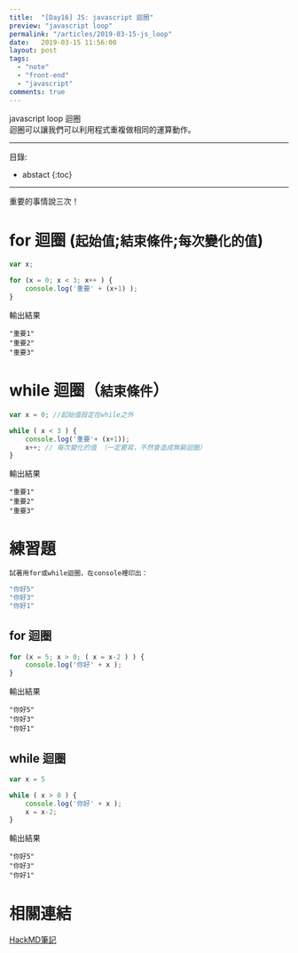```yaml
---
title:  "[Day16] JS: javascript 迴圈"
preview: "javascript loop"
permalink: "/articles/2019-03-15-js_loop"
date:   2019-03-15 11:56:00
layout: post
tags:
  - "note"  
  - "front-end"
  - "javascript"  
comments: true
---
```


javascript loop 迴圈  
迴圈可以讓我們可以利用程式重複做相同的運算動作。
<!-- more -->

---
目錄:
* abstact
{:toc}

---

重要的事情說三次！

# for 迴圈 (`起始值`;`結束條件`;`每次變化的值`)

```javascript
var x;

for (x = 0; x < 3; x++ ) {
	console.log('重要' + (x+1) );
}
```

輸出結果

```htmlmixed
"重要1"
"重要2"
"重要3"
```

# while 迴圈（`結束條件`）

```javascript
var x = 0; //起始值設定在while之外

while ( x < 3 ) {
	console.log('重要'+ (x+1));
	x++; // 每次變化的值 （一定要寫，不然會造成無窮迴圈）
}
```

輸出結果

```htmlmixed
"重要1"
"重要2"
"重要3"
```

# 練習題

```bash
試著用for或while迴圈，在console裡印出：

"你好5"
"你好3"
"你好1"
```

## for 迴圈

```javascript
for (x = 5; x > 0; ( x = x-2 ) ) {
	console.log('你好' + x );
}
```

輸出結果

```htmlmixed
"你好5"
"你好3"
"你好1"
```

## while 迴圈

```javascript
var x = 5

while ( x > 0 ) {
	console.log('你好' + x );
	x = x-2;
}
```

輸出結果

```htmlmixed=
"你好5"
"你好3"
"你好1"
```

# 相關連結

[HackMD筆記](https://hackmd.io/XDI6pkxNSbe6zyYUFSc9Mw?both)